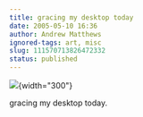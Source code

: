 ```yaml
---
title: gracing my desktop today
date: 2005-05-10 16:36
author: Andrew Matthews
ignored-tags: art, misc
slug: 111570713826472332
status: published
---
```


[
](http://www.deviantart.com/view/18140358/)[](http://www.deviantart.com/view/18140358/)

![](http://tn3-1.deviantart.com/300W/fs5.deviantart.com/i/2005/129/2/1/H_A_T_E__M_A_C_H_I_NE_by_1347.jpg){width="300"}

gracing my desktop today.
